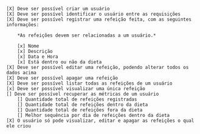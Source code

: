     [X] Deve ser possível criar um usuário
    [X] Deve ser possível identificar o usuário entre as requisições
    [X] Deve ser possível registrar uma refeição feita, com as seguintes informações:
    
        *As refeições devem ser relacionadas a um usuário.* 
        
        [x] Nome
        [x] Descrição
        [x] Data e Hora
        [x] Está dentro ou não da dieta
    [X] Deve ser possível editar uma refeição, podendo alterar todos os dados acima
    [X] Deve ser possível apagar uma refeição
    [X] Deve ser possível listar todas as refeições de um usuário
    [x] Deve ser possível visualizar uma única refeição
    [] Deve ser possível recuperar as métricas de um usuário
        [] Quantidade total de refeições registradas
        [] Quantidade total de refeições dentro da dieta
        [] Quantidade total de refeições fora da dieta
        [] Melhor sequência por dia de refeições dentro da dieta
    [X] O usuário só pode visualizar, editar e apagar as refeições o qual ele criou